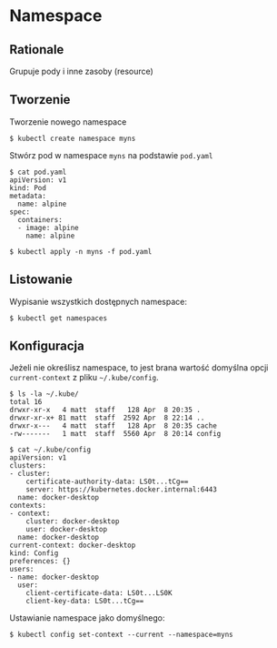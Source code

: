 Namespace
=========


Rationale
---------
Grupuje pody i inne zasoby (resource)


Tworzenie
---------
Tworzenie nowego namespace

    $ kubectl create namespace myns

Stwórz pod w namespace `myns` na podstawie `pod.yaml`

    $ cat pod.yaml
    apiVersion: v1
    kind: Pod
    metadata:
      name: alpine
    spec:
      containers:
      - image: alpine
        name: alpine

    $ kubectl apply -n myns -f pod.yaml


Listowanie
----------
Wypisanie wszystkich dostępnych namespace:

    $ kubectl get namespaces


Konfiguracja
------------
Jeżeli nie określisz namespace, to jest brana wartość domyślna opcji
`current-context` z pliku `~/.kube/config`.

    $ ls -la ~/.kube/
    total 16
    drwxr-xr-x   4 matt  staff   128 Apr  8 20:35 .
    drwxr-xr-x+ 81 matt  staff  2592 Apr  8 22:14 ..
    drwxr-x---   4 matt  staff   128 Apr  8 20:35 cache
    -rw-------   1 matt  staff  5560 Apr  8 20:14 config

    $ cat ~/.kube/config
    apiVersion: v1
    clusters:
    - cluster:
        certificate-authority-data: LS0t...tCg==
        server: https://kubernetes.docker.internal:6443
      name: docker-desktop
    contexts:
    - context:
        cluster: docker-desktop
        user: docker-desktop
      name: docker-desktop
    current-context: docker-desktop
    kind: Config
    preferences: {}
    users:
    - name: docker-desktop
      user:
        client-certificate-data: LS0t...LS0K
        client-key-data: LS0t...tCg==

Ustawianie namespace jako domyślnego:

    $ kubectl config set-context --current --namespace=myns

